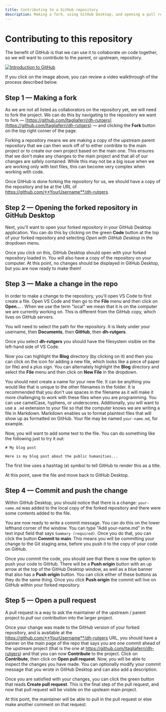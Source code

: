 ```yaml
---
title: Contributing to a GitHub repository
description: Making a fork, using GitHub Desktop, and opening a pull request.
---
```


# Contributing to this repository

The benefit of GitHub is that we can use it to collaborate on code together, so we will want to contribute to the parent, or upstream, repository. 

[![Introduction to GitHub](https://img.youtube.com/vi/0lEtVpdYbQ4/0.jpg)](https://youtu.be/0lEtVpdYbQ4 "Introduction to GitHub")

If you click on the image above, you can review a video walkthrough of the process described below. 

## Step 1 — Making a fork

As we are not all listed as collaborators on the repository yet, we will need to fork the project. We can do this by navigating to the repository we want to fork — [https://github.com/ltagliaferri/dh-rutgers](https://github.com/ltagliaferri/dh-rutgers) — and clicking the **Fork** button on the top right corner of the page.

Forking a repository means we are making a copy of the upstream parent repository that we can then work off of to either contribte to the main project or to create our own project based on the main one. This ensures that we don't make any changes to the main project and that all of our changes are safely contained. While this may not be a big issue when we are working only with text files, this can become very complex when working with code. 

Once GitHub is done forking the repository for us, we should have a copy of the repository and be at the URL of https://github.com/**YourUsername**/dh-rutgers.

## Step 2 — Opening the forked repository in GitHub Desktop

Next, you'll want to open your forked repository in your GitHub Desktop application. You can do this by clicking on the green **Code** button at the top of your forked repository and selecting _Open with GitHub Desktop_ in the dropdown menu.

Once you click on this, GitHub Desktop should open with your forked repository loaded in. You will also have a copy of the repository on your computer. At this point, no changes should be displayed in GitHub Desktop, but you are now ready to make them!

## Step 3 — Make a change in the repo

In order to make a change to the repository, you'll open VS Code to first create a file. Open VS Code and then go to the **File** menu and then click on **Open...** . When we use the term "local" we mean that it is on the computer we are currently working on. This is different from the GitHub copy, which lives on GitHub servers.

You will need to select the path for the repository. It is likely under your username, then **Documents**, then **GitHub**, then **dh-rutgers**. 

Once you select **dh-rutgers** you should have the filesystem visible on the left-hand side of VS Code.

Now you can highlight the **Blog** directory (by clicking on it) and then you can click on the icon for adding a new file, which looks like a piece of paper (or file) and a plus sign. You can alternately highlight the **Blog** directory and select the **File** menu and then click on **New File** in the dropdown.

You should next create a name for your new file. It can be anything you would like that is unique to the other filenames in the folder. It is recommended that you don't use spaces in the filename as it will make it more challenging to work with these files when you are programming. You can use camelCase, hyphens, or underscores. Additionally, you will want to use a `.md` extension to your file so that the computer knows we are writing a file in Markdown. Markdown enables us to format plaintext files that will show up as formatted on GitHub. Your file may be named `your-name.md`, for example. 

Now, you will want to add some text to the file. You can do something like the following just to try it out:

```
# My blog post

Here is my blog post about the public humanities...
```

The first line uses a hashtag (`#`) symbol to tell GitHub to render this as a title.

At this point, save the file and move back to GitHub Desktop.

## Step 4 — Commit and push the change

Within GitHub Desktop, you should notice that there is a change: `your-name.md` was added to the local copy of the forked repository and there were some contents added to the file.

You are now ready to write a commit message. You can do this on the lower lefthand corner of the window. You can type "Add your-name.md" in the text input field that says `Summary (required)`. Once you do that, you can click the button **Commit to main**. This means you will be committing your change to the Git staging area, before you push it to the copy of your code on GitHub. 

Once you commit the code, you should see that there is now the option to push your code to GitHub. There will be a **Push origin** button with an up arrow at the top of the GitHub Desktop window, as well as a blue banner that also has a **Push origin** button. You can click either of these buttons as they do the same thing. Once you click **Push origin** the commit will live on GitHub within your forked repository. 

## Step 5 — Open a pull request

A pull request is a way to ask the maintainer of the upstream / parent project to _pull_ our contribution into the larger project. 

Once your change was made to the GitHub version of your forked repository, and is available at the https://github.com/**YourUsername**/dh-rutgers URL, you should have a banner on the main page of the repo that says you are one commit ahead of the upstream project (that is the one at https://github.com/ltagliaferri/dh-rutgers) and that you can now **Contribute** to the project. Click on **Contribute**, then click on **Open pull request**. Now, you will be able to inspect the changes you have made. You can optionally modify your commit message that you wrote in GitHub Desktop and can also add a description. 

Once you are satisfied with your changes, you can click the green button that reads **Create pull request**. This is the final step of the pull request, and now that pull request will be visible on the upsteam main project.

At this point, the maintainer will be able to pull in the pull request or else make another comment on that request. 